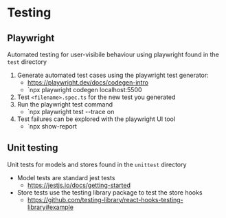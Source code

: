 # Testing

## Playwright

Automated testing for user-visibile behaviour using playwright found in the `test` directory

1. Generate automated test cases using the playwright test generator:
   - https://playwright.dev/docs/codegen-intro
   - `npx playwright codegen localhost:5500
2. Test `<filename>.spec.ts` for the new test you generated
3. Run the playwright test command
   - `npx playwright test --trace on
4. Test failures can be explored with the playwright UI tool
   - `npx show-report

## Unit testing

Unit tests for models and stores found in the `unittest` directory

- Model tests are standard jest tests
   - https://jestjs.io/docs/getting-started
- Store tests use the testing library package to test the store hooks
   - https://github.com/testing-library/react-hooks-testing-library#example